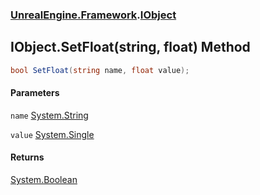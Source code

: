 ### [UnrealEngine.Framework](./UnrealEngine-Framework.md 'UnrealEngine.Framework').[IObject](./IObject.md 'UnrealEngine.Framework.IObject')
## IObject.SetFloat(string, float) Method
  
```csharp
bool SetFloat(string name, float value);
```
#### Parameters
<a name='UnrealEngine-Framework-IObject-SetFloat(string_float)-name'></a>
`name` [System.String](https://docs.microsoft.com/en-us/dotnet/api/System.String 'System.String')  
  
<a name='UnrealEngine-Framework-IObject-SetFloat(string_float)-value'></a>
`value` [System.Single](https://docs.microsoft.com/en-us/dotnet/api/System.Single 'System.Single')  
  
#### Returns
[System.Boolean](https://docs.microsoft.com/en-us/dotnet/api/System.Boolean 'System.Boolean')  
